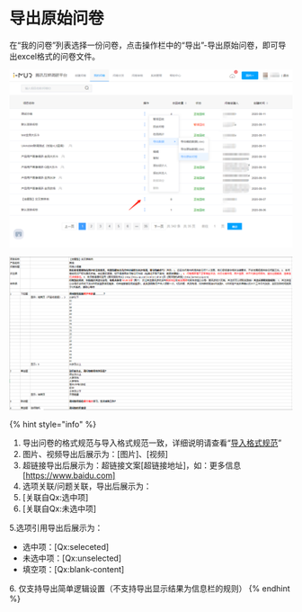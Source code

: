 # 导出原始问卷

在“我的问卷”列表选择一份问卷，点击操作栏中的“导出”-导出原始问卷，即可导出excel格式的问卷文件。

![我的问卷-导出原始问卷](<../../.gitbook/assets/image (533).png>)

![导出的原始问卷](<../../.gitbook/assets/image (393).png>)

{% hint style="info" %}
1. 导出问卷的格式规范与导入格式规范一致，详细说明请查看“[导入格式规范](../wen-juan-bian-ji/fu-gai-dao-ru.md#step-1-zai-excel-bian-ji-wen-juan-nei-rong)”
2. 图片、视频导出后展示为：\[图片]、\[视频]
3. 超链接导出后展示为：超链接文案\[超链接地址]，如：更多信息\[https://www.baidu.com]
4. 选项关联/问题关联，导出后展示为：
5. \[关联自Qx:选中项]&#x20;
6. \[关联自Qx:未选中项]

&#x20;    5.选项引用导出后展示为：

* 选中项：\[Qx:seleceted]&#x20;
* 未选中项：\[Qx:unselected]&#x20;
* 填空项：\[Qx:blank-content]

&#x20;    6\. 仅支持导出简单逻辑设置（不支持导出显示结果为信息栏的规则）
{% endhint %}
